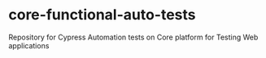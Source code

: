 # core-functional-auto-tests
Repository for Cypress Automation tests on Core platform for Testing Web applications
